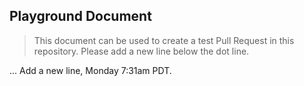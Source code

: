 ## Playground Document
> This document can be used to create a test Pull Request in this repository.
> Please add a new line below the dot line.

...
Add a new line, Monday 7:31am PDT.

